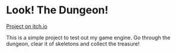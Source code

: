 # Look! The Dungeon!
[Project on itch.io](https://cydeamon.itch.io/look-the-dungeon)

This is a simple project to test out my game engine. Go through the dungeon, clear it of skeletons and collect the treasure! 
